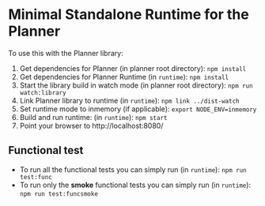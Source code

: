 # Minimal Standalone Runtime for the Planner

To use this with the Planner library:

1. Get dependencies for Planner (in planner root directory): `npm install`
2. Get dependencies for Planner Runtime (in `runtime`): `npm install`
3. Start the library build in watch mode (in planner root directory): `npm run watch:library`
4. Link Planner library to runtime (in `runtime`): `npm link ../dist-watch`
5. Set runtime mode to inmemory (if applicable): `export NODE_ENV=inmemory`
6. Build and run runtime: (in `runtime`): `npm start`
7. Point your browser to http://localhost:8080/


## Functional test
* To run all the functional tests you can simply run (in `runtime`): `npm run test:func`
* To run only the **smoke** functional tests you can simply run (in `runtime`): `npm run test:funcsmoke`
